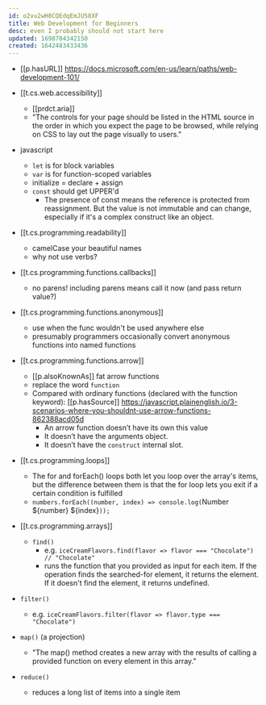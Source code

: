 ```yaml
---
id: o2vu2wH8CQEdqEmJU58XF
title: Web Development for Beginners
desc: even I probably should not start here
updated: 1698704342150
created: 1642483433436
---
```




- [[p.hasURL]] https://docs.microsoft.com/en-us/learn/paths/web-development-101/

- [[t.cs.web.accessibility]]
  - [[prdct.aria]]
  - "The controls for your page should be listed in the HTML source in the order in which you expect the page to be browsed, while relying on CSS to lay out the page visually to users."
- javascript
  - `let` is for block variables 
  - `var` is for function-scoped variables
  - initialize = declare + assign
  - `const` should get UPPER'd
    - The presence of const means the reference is protected from reassignment. But the value is not immutable and can change, especially if it's a complex construct like an object.
- [[t.cs.programming.readability]] 
  - camelCase your beautiful names
  - why not use verbs?
- [[t.cs.programming.functions.callbacks]]
  - no parens! including parens means call it now (and pass return value?)
- [[t.cs.programming.functions.anonymous]]
  - use when the func wouldn't be used anywhere else
  - presumably programmers occasionally convert anonymous functions into named functions
- [[t.cs.programming.functions.arrow]]
  - [[p.alsoKnownAs]] fat arrow functions
  - replace the word `function`
  - Compared with ordinary functions (declared with the function keyword): [[p.hasSource]] https://javascript.plainenglish.io/3-scenarios-where-you-shouldnt-use-arrow-functions-862388acd05d
    - An arrow function doesn’t have its own this value
    - It doesn’t have the arguments object.
    - It doesn’t have the `construct` internal slot. 
- [[t.cs.programming.loops]]
  - The for and forEach() loops both let you loop over the array's items, but the difference between them is that the for loop lets you exit if a certain condition is fulfilled
  - `numbers.forEach((number, index) => console.log(`Number ${number} ${index}`));`
- [[t.cs.programming.arrays]]
  - `find()`
    - e.g. `iceCreamFlavors.find(flavor => flavor === "Chocolate") // "Chocolate"`
    -  runs the function that you provided as input for each item. If the operation finds the searched-for element, it returns the element. If it doesn't find the element, it returns undefined.
 -  `filter()`
    -  e.g. `iceCreamFlavors.filter(flavor => flavor.type === "Chocolate")`
 -  `map()` (a projection)
    -  "The map() method creates a new array with the results of calling a provided function on every element in this array."
 -  `reduce()`
    -  reduces a long list of items into a single item
